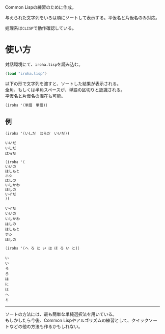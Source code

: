 Common Lispの練習のために作成。

与えられた文字列をいろは順にソートして表示する。平仮名と片仮名のみ対応。

処理系は```CLISP```で動作確認している。


# 使い方

対話環境にて、```iroha.lisp```を読み込む。

```lisp
(load "iroha.lisp")
```

以下の形で文字列を渡すと、ソートした結果が表示される。  
全角、もしくは半角スペースが、単語の区切りと認識される。  
平仮名と片仮名の混在も可能。

```lisp
(iroha '(単語　単語))
```

## 例

```lisp
(iroha '(いしだ　はらだ　いいだ))
```

```
いいだ
いしだ
はらだ
```

```lisp
(iroha '(
いいの
はしもと
ホシ
はしの
いしかわ
ほしの
いイだ
))
```

```
いイだ
いいの
いしかわ
はしの
はしもと
ホシ
ほしの
```

```lisp
(iroha '(へ ろ に い は ほ ろ い と))
```

```
い
い
ろ
ろ
は
に
ほ
へ
と
```

***

ソートの方法には、最も簡単な単純選択法を用いている。  
もしかしたら今後、Common Lispやアルゴリズムの練習として、クイックソートなどの他の方法も作るかもしれない。


